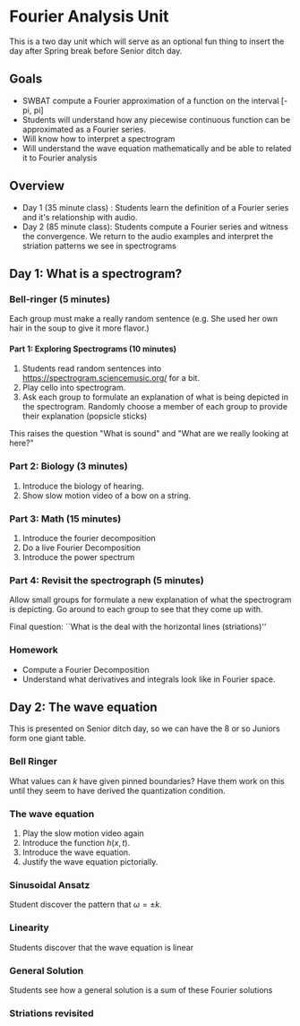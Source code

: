# Fourier Analysis Unit
This is a two day unit which will serve as an optional fun thing to insert the day after Spring break before Senior ditch day.

## Goals
 - SWBAT compute a Fourier approximation of a function on the interval [-pi, pi]
 - Students will understand how any piecewise continuous function can be approximated as a Fourier series.
 - Will know how to interpret a spectrogram
 - Will understand the wave equation mathematically and be able to related it to Fourier analysis


## Overview
- Day 1 (35 minute class) : Students learn the definition of a Fourier series and it's relationship with audio.
- Day 2 (85 minute class): Students compute a Fourier series and witness the convergence. We return to the audio examples and interpret the striation patterns we see in spectrograms


## Day 1: What is a spectrogram?

### Bell-ringer (5 minutes)
Each group must make a really random sentence (e.g. She used her own hair in the soup to give it more flavor.)

#### Part 1: Exploring Spectrograms (10 minutes)
1. Students read random sentences into https://spectrogram.sciencemusic.org/ for a bit.
2. Play cello into spectrogram.
3. Ask each group to formulate an explanation of what is being depicted in the spectrogram.  Randomly choose a member of each group to provide their explanation (popsicle sticks)

This raises the question "What is sound" and "What are we really looking at here?"

### Part 2: Biology (3 minutes)
1. Introduce the biology of hearing.
2. Show slow motion video of a bow on a string.

### Part 3: Math (15 minutes)
1. Introduce the fourier decomposition
2. Do a live Fourier Decomposition
2. Introduce the power spectrum

### Part 4: Revisit the spectrograph (5 minutes)
Allow small groups for formulate a new explanation of what the spectrogram is depicting.  Go around to each group to see that they come up with.

Final question: ``What is the deal with the horizontal lines (striations)''

### Homework
- Compute a Fourier Decomposition
- Understand what derivatives and integrals look like in Fourier space.

## Day 2: The wave equation
This is presented on Senior ditch day, so we can have the 8 or so Juniors form one giant table.

### Bell Ringer
What values can $k$ have given pinned boundaries?  Have them work on this until they seem to have derived the quantization
condition.

### The wave equation
1. Play the slow motion video again
2. Introduce the function $h(x,t)$.
3. Introduce the wave equation.
4. Justify the wave equation pictorially.

### Sinusoidal Ansatz
Student discover the pattern that $\omega = \pm k$.

### Linearity
Students discover that the wave equation is linear

### General Solution
Students see how a general solution is a sum of these
Fourier solutions

### Striations revisited

